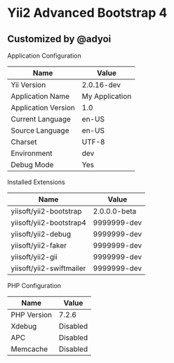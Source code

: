 # Yii2 Advanced Bootstrap 4
Customized by @adyoi
---

Application Configuration

| Name          | Value         |
| ------------- | ------------- |
| Yii Version         | 2.0.16-dev |
| Application Name    | My Application |
| Application Version | 1.0 |
| Current Language    | en-US |
| Source Language     | en-US |
| Charset             | UTF-8 |
| Environment         | dev |
| Debug Mode          | Yes |

Installed Extensions

| Name          | Value         |
| ------------- | ------------- |
| yiisoft/yii2-bootstrap   | 2.0.0.0-beta  |
| yiisoft/yii2-bootstrap4  | 9999999-dev |
| yiisoft/yii2-debug       | 9999999-dev |
| yiisoft/yii2-faker       | 9999999-dev |
| yiisoft/yii2-gii         | 9999999-dev |
| yiisoft/yii2-swiftmailer | 9999999-dev |

PHP Configuration

| Name          | Value         |
| ------------- | ------------- |
| PHP Version   | 7.2.6 |
| Xdebug        | Disabled |
| APC           | Disabled |
| Memcache      | Disabled |
